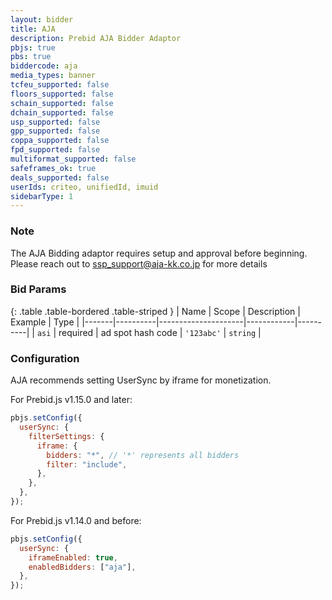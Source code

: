 ```yaml
---
layout: bidder
title: AJA
description: Prebid AJA Bidder Adaptor
pbjs: true
pbs: true
biddercode: aja
media_types: banner
tcfeu_supported: false
floors_supported: false
schain_supported: false
dchain_supported: false
usp_supported: false
gpp_supported: false
coppa_supported: false
fpd_supported: false
multiformat_supported: false
safeframes_ok: true
deals_supported: false
userIds: criteo, unifiedId, imuid
sidebarType: 1
---
```


### Note

The AJA Bidding adaptor requires setup and approval before beginning. Please reach out to <ssp_support@aja-kk.co.jp> for more details

### Bid Params

{: .table .table-bordered .table-striped }
| Name | Scope | Description | Example | Type |
|-------|----------|---------------------|------------|----------|
| `asi` | required | ad spot hash code | `'123abc'` | `string` |

### Configuration

AJA recommends setting UserSync by iframe for monetization.

For Prebid.js v1.15.0 and later:

```javascript
pbjs.setConfig({
  userSync: {
    filterSettings: {
      iframe: {
        bidders: "*", // '*' represents all bidders
        filter: "include",
      },
    },
  },
});
```

For Prebid.js v1.14.0 and before:

```javascript
pbjs.setConfig({
  userSync: {
    iframeEnabled: true,
    enabledBidders: ["aja"],
  },
});
```
